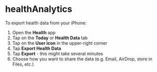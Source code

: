 # healthAnalytics

To export health data from your iPhone:
1. Open the **Health** app
2. Tap on the **Today** or **Health Data** tab
3. Tap on the **User icon** in the upper-right corner
4. Tap **Export Health Data**
5. Tap **Export** - this might take several minutes
6. Choose how you want to share the data (e.g. Email, AirDrop, store in Files, etc.)
